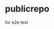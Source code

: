 # publicrepo
for e2e test
































































































































































































































































































































































































































































































































































































































































































































































































































































































































































































































































































































































































































































































































































































































































































































































































































































































































































































































































































































































































































































































































































































































































































































































































































































































































































